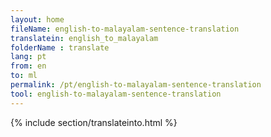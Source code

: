 ```yaml
---
layout: home
fileName: english-to-malayalam-sentence-translation
translatein: english_to_malayalam
folderName : translate
lang: pt
from: en
to: ml
permalink: /pt/english-to-malayalam-sentence-translation
tool: english-to-malayalam-sentence-translation
---
```

{% include section/translateinto.html %}